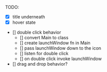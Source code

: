 TODO:

- [x] title underneath
- [x] hover state
- [] double click behavior
  - [] convert Main to class
  - [] create launchWindow fn in Main
  - [] pass launchWindow down to the icon
  - [] listen for double click
  - [] on double click invoke launchWindow
- [] drag and drop behavior?
